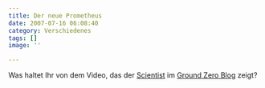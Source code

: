 ```yaml
---
title: Der neue Prometheus
date: 2007-07-16 06:08:40
category: Verschiedenes
tags: []
image: ''

---
```


Was haltet Ihr von dem Video, das der [Scientist](http://www.myspace.com/djscientist) im [Ground Zero Blog](http://www.the-groundzero.com/2007/07/15/prometeus-the-media-revolution/) zeigt?
